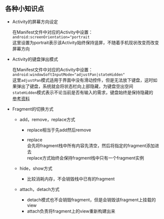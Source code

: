 ## 各种小知识点     

* Activity的屏幕方向设定      

    在Manifest文件中对应的Activity中设置：      
    `android:screenOrientation="portrait`        
    这里设置为portrait表示该Activity始终保持竖屏，不随着手机现状改变而改变屏幕方向       

* Activity的键盘弹出模式      

    在Manifest文件中对应的Activity中设置：    
    `android:windowSoftInputMode="adjustPan|stateHidden"`          
    这里`adjustPan`模式适用于界面中没有滑动控件，但是无法放下键盘，这时如果弹出了键盘，系统就会将状态栏向上部隐藏，为键盘空出空间        
    `stateHidden`模式表示不论当前是否有输入的需求，键盘始终是保持隐藏的       
    [参考资料](https://blog.csdn.net/zhaokaiqiang1992/article/details/39761461)        

* Fragment的切换方式     

    * add，remove，replace方式     

        * replace相当于先add然后remove     

        * replace    
            会先将fragment栈中所有内容先清空，然后将指定的fragment添加进去      
            replace方式始终会保持fragment栈中只有一个fragment实例     


    * hide，show方式        

        * 比较消耗内存，不会销毁栈中已有的fragment     


    * attach，detach方式         

        * detach模式也不会销毁fragment，但是会销毁该fragment上挂载的view        
        * attach负责将fragment上的view重新构建出来     



    

    